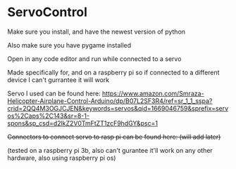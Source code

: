 # ServoControl
Make sure you install, and have the newest version of python

Also make sure you have pygame installed

Open in any code editor and run while connected to a servo

Made specifically for, and on a raspberry pi so if connected to a different device I can't gurrantee it will work

Servo I used can be found here: https://www.amazon.com/Smraza-Helicopter-Airplane-Control-Arduino/dp/B07L2SF3R4/ref=sr_1_1_sspa?crid=2QQ4M3OGJCJEN&keywords=servos&qid=1669046759&sprefix=servos%2Caps%2C143&sr=8-1-spons&sp_csd=d2lkZ2V0TmFtZT1zcF9hdGY&psc=1

~~Connectors to connect servo to rasp pi can be found here: (will add later)~~

(tested on a raspberry pi 3b, also can't gurantee it'll work on any other hardware, also using raspberry pi os)
